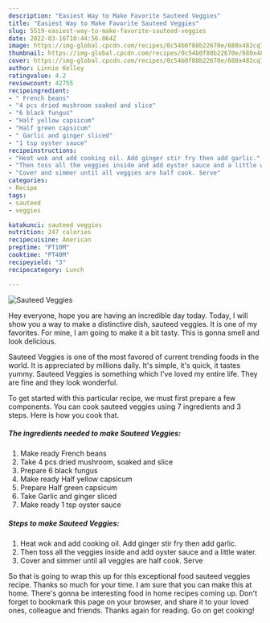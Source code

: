 ```yaml
---
description: "Easiest Way to Make Favorite Sauteed Veggies"
title: "Easiest Way to Make Favorite Sauteed Veggies"
slug: 5519-easiest-way-to-make-favorite-sauteed-veggies
date: 2022-03-16T10:44:56.064Z
image: https://img-global.cpcdn.com/recipes/0c54b0f88b22670e/680x482cq70/sauteed-veggies-recipe-main-photo.jpg
thumbnail: https://img-global.cpcdn.com/recipes/0c54b0f88b22670e/680x482cq70/sauteed-veggies-recipe-main-photo.jpg
cover: https://img-global.cpcdn.com/recipes/0c54b0f88b22670e/680x482cq70/sauteed-veggies-recipe-main-photo.jpg
author: Linnie Kelley
ratingvalue: 4.2
reviewcount: 42755
recipeingredient:
- " French beans"
- "4 pcs dried mushroom soaked and slice"
- "6 black fungus"
- "Half yellow capsicum"
- "Half green capsicum"
- " Garlic and ginger sliced"
- "1 tsp oyster sauce"
recipeinstructions:
- "Heat wok and add cooking oil. Add ginger stir fry then add garlic."
- "Then toss all the veggies inside and add oyster sauce and a little water."
- "Cover and simmer until all veggies are half cook. Serve"
categories:
- Recipe
tags:
- sauteed
- veggies

katakunci: sauteed veggies 
nutrition: 247 calories
recipecuisine: American
preptime: "PT10M"
cooktime: "PT40M"
recipeyield: "3"
recipecategory: Lunch

---
```



![Sauteed Veggies](https://img-global.cpcdn.com/recipes/0c54b0f88b22670e/680x482cq70/sauteed-veggies-recipe-main-photo.jpg)

Hey everyone, hope you are having an incredible day today. Today, I will show you a way to make a distinctive dish, sauteed veggies. It is one of my favorites. For mine, I am going to make it a bit tasty. This is gonna smell and look delicious.



Sauteed Veggies is one of the most favored of current trending foods in the world. It is appreciated by millions daily. It's simple, it's quick, it tastes yummy. Sauteed Veggies is something which I've loved my entire life. They are fine and they look wonderful.


To get started with this particular recipe, we must first prepare a few components. You can cook sauteed veggies using 7 ingredients and 3 steps. Here is how you cook that.

<!--inarticleads1-->

##### The ingredients needed to make Sauteed Veggies:

1. Make ready  French beans
1. Take 4 pcs dried mushroom, soaked and slice
1. Prepare 6 black fungus
1. Make ready Half yellow capsicum
1. Prepare Half green capsicum
1. Take  Garlic and ginger sliced
1. Make ready 1 tsp oyster sauce




<!--inarticleads2-->

##### Steps to make Sauteed Veggies:

1. Heat wok and add cooking oil. Add ginger stir fry then add garlic.
1. Then toss all the veggies inside and add oyster sauce and a little water.
1. Cover and simmer until all veggies are half cook. Serve




So that is going to wrap this up for this exceptional food sauteed veggies recipe. Thanks so much for your time. I am sure that you can make this at home. There's gonna be interesting food in home recipes coming up. Don't forget to bookmark this page on your browser, and share it to your loved ones, colleague and friends. Thanks again for reading. Go on get cooking!
